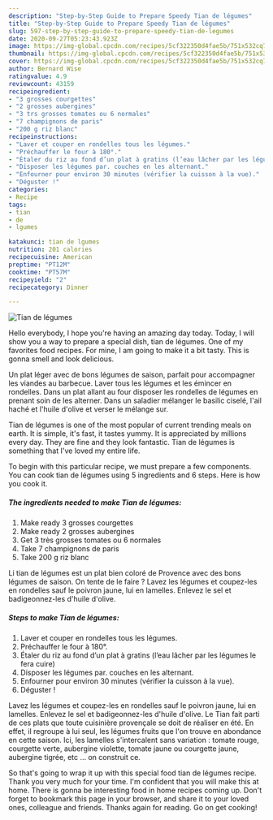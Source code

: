 ```yaml
---
description: "Step-by-Step Guide to Prepare Speedy Tian de légumes"
title: "Step-by-Step Guide to Prepare Speedy Tian de légumes"
slug: 597-step-by-step-guide-to-prepare-speedy-tian-de-legumes
date: 2020-09-27T05:23:43.923Z
image: https://img-global.cpcdn.com/recipes/5cf322350d4fae5b/751x532cq70/tian-de-legumes-photo-principale-de-la-recette.jpg
thumbnail: https://img-global.cpcdn.com/recipes/5cf322350d4fae5b/751x532cq70/tian-de-legumes-photo-principale-de-la-recette.jpg
cover: https://img-global.cpcdn.com/recipes/5cf322350d4fae5b/751x532cq70/tian-de-legumes-photo-principale-de-la-recette.jpg
author: Bernard Wise
ratingvalue: 4.9
reviewcount: 43159
recipeingredient:
- "3 grosses courgettes"
- "2 grosses aubergines"
- "3 trs grosses tomates ou 6 normales"
- "7 champignons de paris"
- "200 g riz blanc"
recipeinstructions:
- "Laver et couper en rondelles tous les légumes."
- "Préchauffer le four à 180°."
- "Étaler du riz au fond d’un plat à gratins (l’eau lâcher par les légumes le fera cuire)"
- "Disposer les légumes par. couches en les alternant."
- "Enfourner pour environ 30 minutes (vérifier la cuisson à la vue)."
- "Déguster !"
categories:
- Recipe
tags:
- tian
- de
- lgumes

katakunci: tian de lgumes 
nutrition: 201 calories
recipecuisine: American
preptime: "PT12M"
cooktime: "PT57M"
recipeyield: "2"
recipecategory: Dinner

---
```



![Tian de légumes](https://img-global.cpcdn.com/recipes/5cf322350d4fae5b/751x532cq70/tian-de-legumes-photo-principale-de-la-recette.jpg)

Hello everybody, I hope you're having an amazing day today. Today, I will show you a way to prepare a special dish, tian de légumes. One of my favorites food recipes. For mine, I am going to make it a bit tasty. This is gonna smell and look delicious.

Un plat léger avec de bons légumes de saison, parfait pour accompagner les viandes au barbecue. Laver tous les légumes et les émincer en rondelles. Dans un plat allant au four disposer les rondelles de légumes en prenant soin de les alterner. Dans un saladier mélanger le basilic ciselé, l&#39;ail haché et l&#39;huile d&#39;olive et verser le mélange sur.

Tian de légumes is one of the most popular of current trending meals on earth. It is simple, it's fast, it tastes yummy. It is appreciated by millions every day. They are fine and they look fantastic. Tian de légumes is something that I've loved my entire life.


To begin with this particular recipe, we must prepare a few components. You can cook tian de légumes using 5 ingredients and 6 steps. Here is how you cook it.

<!--inarticleads1-->

##### The ingredients needed to make Tian de légumes:

1. Make ready 3 grosses courgettes
1. Make ready 2 grosses aubergines
1. Get 3 très grosses tomates ou 6 normales
1. Take 7 champignons de paris
1. Take 200 g riz blanc


Li tian de légumes est un plat bien coloré de Provence avec des bons légumes de saison. On tente de le faire ? Lavez les légumes et coupez-les en rondelles sauf le poivron jaune, lui en lamelles. Enlevez le sel et badigeonnez-les d&#39;huile d&#39;olive. 

<!--inarticleads2-->

##### Steps to make Tian de légumes:

1. Laver et couper en rondelles tous les légumes.
1. Préchauffer le four à 180°.
1. Étaler du riz au fond d’un plat à gratins (l’eau lâcher par les légumes le fera cuire)
1. Disposer les légumes par. couches en les alternant.
1. Enfourner pour environ 30 minutes (vérifier la cuisson à la vue).
1. Déguster !


Lavez les légumes et coupez-les en rondelles sauf le poivron jaune, lui en lamelles. Enlevez le sel et badigeonnez-les d&#39;huile d&#39;olive. Le Tian fait parti de ces plats que toute cuisinière provençale se doit de réaliser en été. En effet, il regroupe à lui seul, les légumes fruits que l&#39;on trouve en abondance en cette saison. Ici, les lamelles s&#39;intercalent sans variation : tomate rouge, courgette verte, aubergine violette, tomate jaune ou courgette jaune, aubergine tigrée, etc … on construit ce. 

So that's going to wrap it up with this special food tian de légumes recipe. Thank you very much for your time. I'm confident that you will make this at home. There is gonna be interesting food in home recipes coming up. Don't forget to bookmark this page in your browser, and share it to your loved ones, colleague and friends. Thanks again for reading. Go on get cooking!
